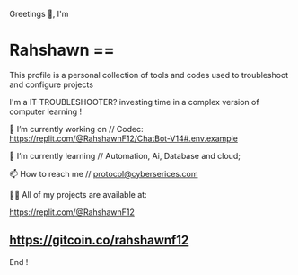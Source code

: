 Greetings 👋, I'm

# Rahshawn ==

This profile is a personal collection of tools and codes used to troubleshoot and configure projects

I'm a IT-TROUBLESHOOTER? investing time in a complex version of computer learning !

🔭 I’m currently working on //       Codec: https://replit.com/@RahshawnF12/ChatBot-V14#.env.example

🌱 I’m currently learning //         Automation, Ai, Database and cloud;

📫 How to reach me //                protocol@cyberserices.com
 
👨‍💻 All of my projects are available at:

https://replit.com/@RahshawnF12

https://gitcoin.co/rahshawnf12
-
End !
